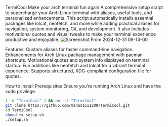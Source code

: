TermiCool
Make your arch terminal fun again
A comprehensive setup script to supercharge your Arch Linux terminal with aliases, useful tools, and personalized enhancements. This script automatically installs essential packages like lolcat, neofetch, and more while adding practical aliases for navigation, system monitoring, Git, and development. It also includes motivational quotes and visual tweaks to make your terminal experience productive and enjoyable.
![Screenshot From 2024-12-31 09-14-00](https://github.com/user-attachments/assets/e2ee8ae5-2bf7-48ef-9db7-4fba5c1b1192)

Features:
   Custom aliases for faster command-line navigation.
    Enhancements for Arch Linux package management with pacman shortcuts.
    Motivational quotes and system info displayed on terminal startup.
    Fun additions like neofetch and lolcat for a vibrant terminal experience.
    Supports structured, XDG-compliant configuration file for quotes.

How to Install
Prerequisites
Ensure you’re running Arch Linux and have the sudo privilege.
```bash
[ -d "TermiCool" ] && rm -rf "TermiCool"
git clone https://github.com/manas1511200/TermiCool.git
cd TermiCool
chmod +x setup.sh
./setup.sh

